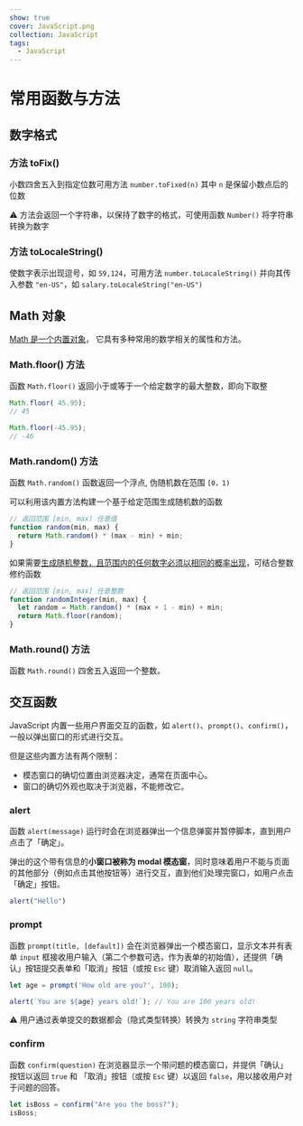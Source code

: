```yaml
---
show: true
cover: JavaScript.png
collection: JavaScript
tags:
  - JavaScript
---
```


# 常用函数与方法

## 数字格式
### 方法 toFix()
小数四舍五入到指定位数可用方法 `number.toFixed(n)` 其中 `n` 是保留小数点后的位数

:warning: 方法会返回一个字符串，以保持了数字的格式，可使用函数 `Number()` 将字符串转换为数字

### 方法 toLocaleString()
使数字表示出现逗号，如 `59,124`，可用方法 `number.toLocaleString()` 并向其传入参数 `"en-US"`，如 `salary.toLocaleString("en-US")`

## Math 对象
[Math 是一个内置对象](https://developer.mozilla.org/zh-CN/docs/Web/JavaScript/Reference/Global_Objects/Math)， 它具有多种常用的数学相关的属性和方法。

### Math.floor() 方法
函数 `Math.floor()` 返回小于或等于一个给定数字的最大整数，即向下取整

```js
Math.floor( 45.95);
// 45

Math.floor(-45.95);
// -46
```

### Math.random() 方法
函数 `Math.random()` 函数返回一个浮点,  伪随机数在范围 `[0，1)`

可以利用该内置方法构建一个基于给定范围生成随机数的函数

```js
// 返回范围 [min, max) 任意值
function random(min, max) {
  return Math.random() * (max - min) + min;
}
```

如果需要[生成随机整数，且范围内的任何数字必须以相同的概率出现](https://zh.javascript.info/number#cong-zui-xiao-dao-zui-da-de-sui-ji-zheng-shu)，可结合整数修约函数

```js
// 返回范围 [min, max] 任意整数
function randomInteger(min, max) {
  let random = Math.random() * (max + 1 - min) + min;
  return Math.floor(random);
}
```

### Math.round() 方法
函数 `Math.round()` 四舍五入返回一个整数。

## 交互函数
JavaScript 内置一些用户界面交互的函数，如 `alert()`、`prompt()`、`confirm()`，一般以弹出窗口的形式进行交互。

但是这些内置方法有两个限制：

* 模态窗口的确切位置由浏览器决定，通常在页面中心。
* 窗口的确切外观也取决于浏览器，不能修改它。

### alert
函数 `alert(message)` 运行时会在浏览器弹出一个信息弹窗并暂停脚本，直到用户点击了「确定」。

弹出的这个带有信息的**小窗口被称为 modal 模态窗**，同时意味着用户不能与页面的其他部分（例如点击其他按钮等）进行交互，直到他们处理完窗口，如用户点击「确定」按钮。

```js
alert("Hello")
```

### prompt
函数 `prompt(title, [default])` 会在浏览器弹出一个模态窗口，显示文本并有表单 `input` 框接收用户输入（第二个参数可选，作为表单的初始值），还提供「确认」按钮提交表单和「取消」按钮（或按 `Esc` 键）取消输入返回 `null`。

```js
let age = prompt('How old are you?', 100);

alert(`You are ${age} years old!`); // You are 100 years old!
```

:warning: 用户通过表单提交的数据都会（隐式类型转换）转换为 `string` 字符串类型

### confirm
函数 `confirm(question)` 在浏览器显示一个带问题的模态窗口，并提供「确认」按钮以返回 `true` 和 「取消」按钮（或按 `Esc` 键）以返回 `false`，用以接收用户对于问题的回答。

```js
let isBoss = confirm("Are you the boss?");
isBoss;
```